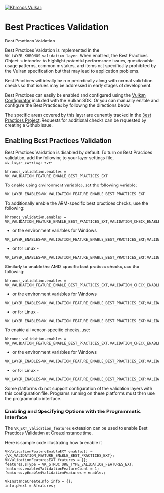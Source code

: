 <!-- markdownlint-disable MD041 -->
<!-- Copyright 2015-2021 LunarG, Inc. -->
[![Khronos Vulkan][1]][2]

[1]: https://vulkan.lunarg.com/img/Vulkan_100px_Dec16.png "https://www.khronos.org/vulkan/"
[2]: https://www.khronos.org/vulkan/

# Best Practices Validation

Best Practices Validation

Best Practices Validation is implemented in the `VK_LAYER_KHRONOS_validation layer`. When enabled, the Best Practices Object is
intended to highlight potential performance issues, questionable usage patterns, common mistakes, and items not specifically prohibited
by the Vulkan specification but that may lead to application problems.

Best Practices will ideally be run periodically along with normal validation checks so that issues may be addressed in early stages of development.

Best Practices can easily be enabled and configured using the [Vulkan Configurator](https://vulkan.lunarg.com/doc/sdk/latest/windows/vkconfig.html) included with the Vulkan SDK. Or you can manually enable and configure the Best Practices by following the directions below.

The specific areas covered by this layer are currently tracked in the
[Best Practices Project](https://github.com/KhronosGroup/Vulkan-ValidationLayers/projects/1).
Requests for additional checks can be requested by creating a Github issue.

## Enabling Best Practices Validation

Best Practices Validation is disabled by default. To turn on Best Practices validation, add the following to your layer settings file,
`vk_layer_settings.txt`:

```code
khronos_validation.enables = VK_VALIDATION_FEATURE_ENABLE_BEST_PRACTICES_EXT
```

To enable using environment variables, set the following variable:

```code
VK_LAYER_ENABLES=VK_VALIDATION_FEATURE_ENABLE_BEST_PRACTICES_EXT
```

To additionally enable the ARM-specific best practices checks, use the following:

```code
khronos_validation.enables = VK_VALIDATION_FEATURE_ENABLE_BEST_PRACTICES_EXT,VALIDATION_CHECK_ENABLE_VENDOR_SPECIFIC_ARM
```

 - or the environment variables for Windows

```code
VK_LAYER_ENABLES=VK_VALIDATION_FEATURE_ENABLE_BEST_PRACTICES_EXT;VALIDATION_CHECK_ENABLE_VENDOR_SPECIFIC_ARM
```

 - or for Linux -

```code
VK_LAYER_ENABLES=VK_VALIDATION_FEATURE_ENABLE_BEST_PRACTICES_EXT:VALIDATION_CHECK_ENABLE_VENDOR_SPECIFIC_ARM
```

Similarly to enable the AMD-specific best pratices checks, use the following:

```code
khronos_validation.enables = VK_VALIDATION_FEATURE_ENABLE_BEST_PRACTICES_EXT,VALIDATION_CHECK_ENABLE_VENDOR_SPECIFIC_AMD
```

 - or the environment variables for Windows

```code
VK_LAYER_ENABLES=VK_VALIDATION_FEATURE_ENABLE_BEST_PRACTICES_EXT;VALIDATION_CHECK_ENABLE_VENDOR_SPECIFIC_AMD
```

 - or for Linux -

```code
VK_LAYER_ENABLES=VK_VALIDATION_FEATURE_ENABLE_BEST_PRACTICES_EXT:VALIDATION_CHECK_ENABLE_VENDOR_SPECIFIC_AMD
```

To enable all vendor-specific checks, use:

```code
khronos_validation.enables = VK_VALIDATION_FEATURE_ENABLE_BEST_PRACTICES_EXT,VALIDATION_CHECK_ENABLE_VENDOR_SPECIFIC_ALL
```

 - or the environment variables for Windows

```code
VK_LAYER_ENABLES=VK_VALIDATION_FEATURE_ENABLE_BEST_PRACTICES_EXT;VALIDATION_CHECK_ENABLE_VENDOR_SPECIFIC_ALL
```

 - or for Linux -

```code
VK_LAYER_ENABLES=VK_VALIDATION_FEATURE_ENABLE_BEST_PRACTICES_EXT:VALIDATION_CHECK_ENABLE_VENDOR_SPECIFIC_ALL
```

Some platforms do not support configuration of the validation layers with this configuration file.
Programs running on these platforms must then use the programmatic interface.

### Enabling and Specifying Options with the Programmatic Interface

The `VK_EXT_validation_features` extension can be used to enable Best Practices Validation at CreateInstance time.

Here is sample code illustrating how to enable it:

```code
VkValidationFeatureEnableEXT enables[] = {VK_VALIDATION_FEATURE_ENABLE_BEST_PRACTICES_EXT};
VkValidationFeaturesEXT features = {};
features.sType = VK_STRUCTURE_TYPE_VALIDATION_FEATURES_EXT;
features.enabledValidationFeatureCount = 1;
features.pEnabledValidationFeatures = enables;

VkInstanceCreateInfo info = {};
info.pNext = &features;
```
